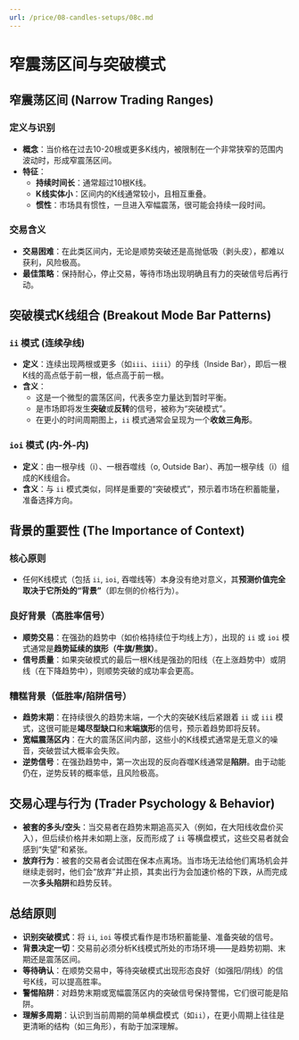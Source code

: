 ```yaml
---
url: /price/08-candles-setups/08c.md
---
```

# 窄震荡区间与突破模式

## 窄震荡区间 (Narrow Trading Ranges)

### 定义与识别

* **概念**：当价格在过去10-20根或更多K线内，被限制在一个非常狭窄的范围内波动时，形成窄震荡区间。
* **特征**：
  * **持续时间长**：通常超过10根K线。
  * **K线实体小**：区间内的K线通常较小，且相互重叠。
  * **惯性**：市场具有惯性，一旦进入窄幅震荡，很可能会持续一段时间。

### 交易含义

* **交易困难**：在此类区间内，无论是顺势突破还是高抛低吸（剥头皮），都难以获利，风险极高。
* **最佳策略**：保持耐心，停止交易，等待市场出现明确且有力的突破信号后再行动。

## 突破模式K线组合 (Breakout Mode Bar Patterns)

### `ii` 模式 (连续孕线)

* **定义**：连续出现两根或更多（如`iii`、`iiii`）的孕线（Inside Bar），即后一根K线的高点低于前一根，低点高于前一根。
* **含义**：
  * 这是一个微型的震荡区间，代表多空力量达到暂时平衡。
  * 是市场即将发生**突破**或**反转**的信号，被称为“突破模式”。
  * 在更小的时间周期图上，`ii` 模式通常会呈现为一个**收敛三角形**。

### `ioi` 模式 (内-外-内)

* **定义**：由一根孕线（i）、一根吞噬线（o, Outside Bar）、再加一根孕线（i）组成的K线组合。
* **含义**：与 `ii` 模式类似，同样是重要的“突破模式”，预示着市场在积蓄能量，准备选择方向。

## 背景的重要性 (The Importance of Context)

### 核心原则

* 任何K线模式（包括 `ii`, `ioi`, 吞噬线等）本身没有绝对意义，其**预测价值完全取决于它所处的“背景”**（即左侧的价格行为）。

### 良好背景（高胜率信号）

* **顺势交易**：在强劲的趋势中（如价格持续位于均线上方），出现的 `ii` 或 `ioi` 模式通常是**趋势延续的旗形（牛旗/熊旗）**。
* **信号质量**：如果突破模式的最后一根K线是强劲的阳线（在上涨趋势中）或阴线（在下降趋势中），则顺势突破的成功率会更高。

### 糟糕背景（低胜率/陷阱信号）

* **趋势末期**：在持续很久的趋势末端，一个大的突破K线后紧跟着 `ii` 或 `iii` 模式，这很可能是**竭尽型缺口**和**末端旗形**的信号，预示着趋势即将反转。
* **宽幅震荡区内**：在大的震荡区间内部，这些小的K线模式通常是无意义的噪音，突破尝试大概率会失败。
* **逆势信号**：在强劲趋势中，第一次出现的反向吞噬K线通常是**陷阱**。由于动能仍在，逆势反转的概率低，且风险极高。

## 交易心理与行为 (Trader Psychology & Behavior)

* **被套的多头/空头**：当交易者在趋势末期追高买入（例如，在大阳线收盘价买入），但后续价格并未如期上涨，反而形成了 `ii` 等横盘模式，这些交易者就会感到“失望”和紧张。
* **放弃行为**：被套的交易者会试图在保本点离场。当市场无法给他们离场机会并继续走弱时，他们会“放弃”并止损，其卖出行为会加速价格的下跌，从而完成一次**多头陷阱**和趋势反转。

## 总结原则

* **识别突破模式**：将 `ii`, `ioi` 等模式看作是市场积蓄能量、准备突破的信号。
* **背景决定一切**：交易前必须分析K线模式所处的市场环境——是趋势初期、末期还是震荡区间。
* **等待确认**：在顺势交易中，等待突破模式出现形态良好（如强阳/阴线）的信号K线，可以提高胜率。
* **警惕陷阱**：对趋势末期或宽幅震荡区内的突破信号保持警惕，它们很可能是陷阱。
* **理解多周期**：认识到当前周期的简单横盘模式（如`ii`），在更小周期上往往是更清晰的结构（如三角形），有助于加深理解。
